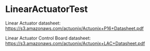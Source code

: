 # LinearActuatorTest

Linear Actuator datasheet: https://s3.amazonaws.com/actuonix/Actuonix+P16+Datasheet.pdf

Linear Actuator Control Board datasheet: https://s3.amazonaws.com/actuonix/Actuonix+LAC+Datasheet.pdf
